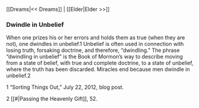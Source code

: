 [[Dreams|<< Dreams]]  |  [[Elder|Elder >>]]

### Dwindle in Unbelief
When one prizes his or her errors and holds them as true (when they are not), one dwindles in unbelief.1 Unbelief is often used in connection with losing truth, forsaking doctrine, and therefore, “dwindling.” The phrase “dwindling in unbelief” is the Book of Mormon’s way to describe moving from a state of belief, with true and complete doctrine, to a state of unbelief, where the truth has been discarded. Miracles end because men dwindle in unbelief.2



1 “Sorting Things Out,” July 22, 2012, blog post.


2
[[#|Passing the Heavenly Gift]], 52.